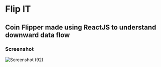 # Flip IT

## Coin Flipper made using ReactJS to understand downward data flow

### Screenshot

![Screenshot (92)](https://user-images.githubusercontent.com/44740658/78866961-f50c6980-7a5d-11ea-8fd2-54136b084503.png)
